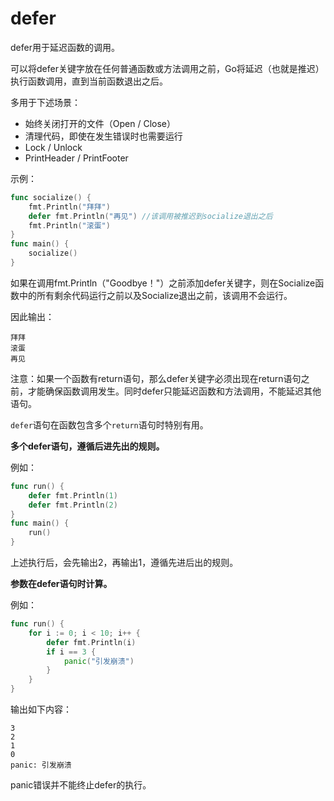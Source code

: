 # defer

defer用于延迟函数的调用。

可以将defer关键字放在任何普通函数或方法调用之前，Go将延迟（也就是推迟）执行函数调用，直到当前函数退出之后。

多用于下述场景：

- 始终关闭打开的文件（Open / Close）
- 清理代码，即使在发生错误时也需要运行
- Lock / Unlock
- PrintHeader / PrintFooter

示例：

```go
func socialize() {
	fmt.Println("拜拜")
	defer fmt.Println("再见") //该调用被推迟到socialize退出之后
	fmt.Println("滚蛋")
}
func main() {
	socialize()
}
```

如果在调用fmt.Println（"Goodbye！"）之前添加defer关键字，则在Socialize函数中的所有剩余代码运行之前以及Socialize退出之前，该调用不会运行。

因此输出：

```
拜拜
滚蛋
再见
```

注意：如果一个函数有return语句，那么defer关键字必须出现在return语句之前，才能确保函数调用发生。同时defer只能延迟函数和方法调用，不能延迟其他语句。

<code>defer</code>语句在函数包含多个<code>return</code>语句时特别有用。

**多个defer语句，遵循后进先出的规则。**

例如：

```go
func run() {
	defer fmt.Println(1)
	defer fmt.Println(2)
}
func main() {
	run()
}
```

上述执行后，会先输出2，再输出1，遵循先进后出的规则。

**参数在defer语句时计算。**

例如：

```go
func run() {
	for i := 0; i < 10; i++ {
		defer fmt.Println(i)
		if i == 3 {
			panic("引发崩溃")
		}
	}
}
```

输出如下内容：

```
3
2
1
0
panic: 引发崩溃
```

panic错误并不能终止defer的执行。





